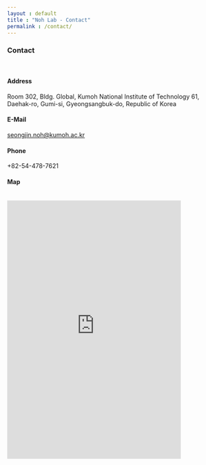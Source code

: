 ```yaml
---
layout : default
title : "Noh Lab - Contact"
permalink : /contact/
---
```


<h3 style="font-weight:bold;">Contact</h3>
<br>

<h4 style="font-weight:bold;">Address</h4>

Room 302, Bldg. Global, Kumoh National Institute of Technology
61, Daehak-ro, Gumi-si, Gyeongsangbuk-do, Republic of Korea


<h4 style="font-weight:bold;">E-Mail</h4>

seongjin.noh@kumoh.ac.kr
<br>

<h4 style="font-weight:bold;">Phone</h4>

+82-54-478-7621
<br>

<h4 style="font-weight:bold;">Map</h4>
<br>

<div style="margin-bottom:20px;">
  <iframe width="80%" height="600" frameborder="0" scrolling="no" marginheight="0" marginwidth="0" src="https://maps.google.com/maps?width=100%25&amp;height=600&amp;hl=en&amp;q=%EA%B2%BD%EC%83%81%EB%B6%81%EB%8F%84%20%EA%B5%AC%EB%AF%B8%EC%8B%9C%20%EB%8C%80%ED%95%99%EB%A1%9C%2061+(%EA%B8%88%EC%98%A4%EA%B3%B5%EA%B3%BC%EB%8C%80%ED%95%98%EA%B5%90%20%EC%88%98%EB%AC%B8%ED%95%99%20%EC%97%B0%EA%B5%AC%EC%8B%A4)&amp;t=&amp;z=14&amp;ie=UTF8&amp;iwloc=B&amp;output=embed">
    <a href="https://www.gps.ie/marine-gps/">shipping gps</a>
  </iframe>
 </div>
